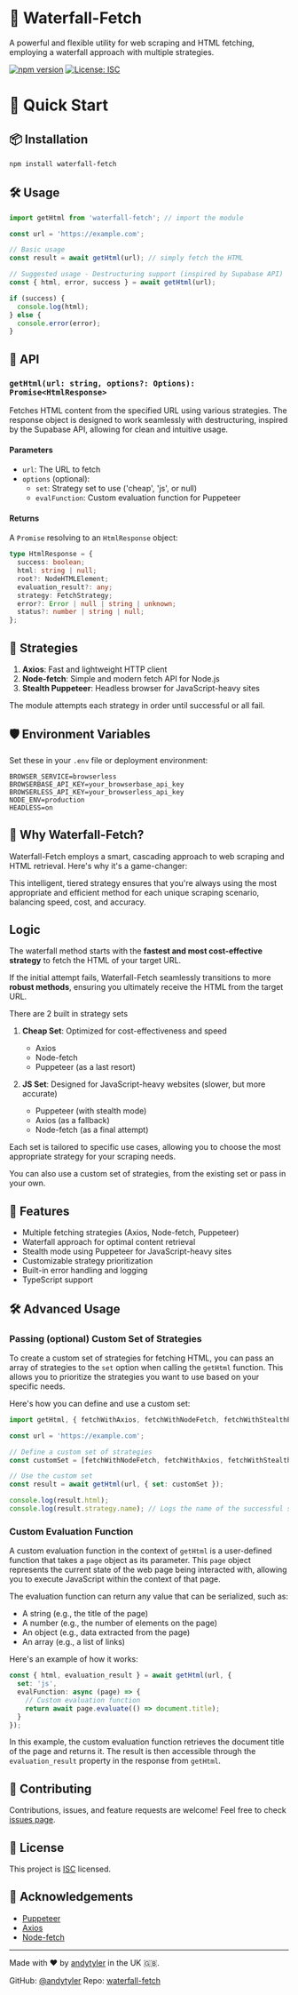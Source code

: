 # 🌊 Waterfall-Fetch

A powerful and flexible utility for web scraping and HTML fetching, employing a waterfall approach with multiple strategies.

[![npm version](https://badge.fury.io/js/waterfall-fetch.svg)](https://badge.fury.io/js/waterfall-fetch)
[![License: ISC](https://img.shields.io/badge/License-ISC-blue.svg)](https://opensource.org/licenses/ISC)

# 🚀 Quick Start

## 📦 Installation

```bash
npm install waterfall-fetch
```

## 🛠️ Usage

```typescript
import getHtml from 'waterfall-fetch'; // import the module

const url = 'https://example.com';

// Basic usage
const result = await getHtml(url); // simply fetch the HTML

// Suggested usage - Destructuring support (inspired by Supabase API)
const { html, error, success } = await getHtml(url); 

if (success) {
  console.log(html);
} else {
  console.error(error);
}
```

## 🔧 API

### `getHtml(url: string, options?: Options): Promise<HtmlResponse>`

Fetches HTML content from the specified URL using various strategies. The response object is designed to work seamlessly with destructuring, inspired by the Supabase API, allowing for clean and intuitive usage.

#### Parameters

- `url`: The URL to fetch
- `options` (optional):
  - `set`: Strategy set to use ('cheap', 'js', or null)
  - `evalFunction`: Custom evaluation function for Puppeteer

#### Returns

A `Promise` resolving to an `HtmlResponse` object:

```typescript
type HtmlResponse = {
  success: boolean;
  html: string | null;
  root?: NodeHTMLElement;
  evaluation_result?: any;
  strategy: FetchStrategy;
  error?: Error | null | string | unknown;
  status?: number | string | null;
};
```

## 🧠 Strategies

1. **Axios**: Fast and lightweight HTTP client
2. **Node-fetch**: Simple and modern fetch API for Node.js
3. **Stealth Puppeteer**: Headless browser for JavaScript-heavy sites

The module attempts each strategy in order until successful or all fail.

## 🛡️ Environment Variables

Set these in your `.env` file or deployment environment:

``` text
BROWSER_SERVICE=browserless
BROWSERBASE_API_KEY=your_browserbase_api_key
BROWSERLESS_API_KEY=your_browserless_api_key
NODE_ENV=production
HEADLESS=on
```

## 🌟 Why Waterfall-Fetch?

Waterfall-Fetch employs a smart, cascading approach to web scraping and HTML retrieval. Here's why it's a game-changer:

This intelligent, tiered strategy ensures that you're always using the most appropriate and efficient method for each unique scraping scenario, balancing speed, cost, and accuracy.

## Logic

The waterfall method starts with the **fastest and most cost-effective strategy** to fetch the HTML of your target URL.

If the initial attempt fails, Waterfall-Fetch seamlessly transitions to more **robust methods**, ensuring you ultimately receive the HTML from the target URL.

There are 2 built in strategy sets

1. **Cheap Set**: Optimized for cost-effectiveness and speed
   - Axios
   - Node-fetch
   - Puppeteer (as a last resort)

2. **JS Set**: Designed for JavaScript-heavy websites (slower, but more accurate)
   - Puppeteer (with stealth mode)
   - Axios (as a fallback)
   - Node-fetch (as a final attempt)

Each set is tailored to specific use cases, allowing you to choose the most appropriate strategy for your scraping needs.

You can also use a custom set of strategies, from the existing set or pass in your own.

## 🚀 Features

- Multiple fetching strategies (Axios, Node-fetch, Puppeteer)
- Waterfall approach for optimal content retrieval
- Stealth mode using Puppeteer for JavaScript-heavy sites
- Customizable strategy prioritization
- Built-in error handling and logging
- TypeScript support

## 🛠️ Advanced Usage

### Passing (optional) Custom Set of Strategies

To create a custom set of strategies for fetching HTML, you can pass an array of strategies to the `set` option when calling the `getHtml` function. This allows you to prioritize the strategies you want to use based on your specific needs.

Here's how you can define and use a custom set:

```typescript
import getHtml, { fetchWithAxios, fetchWithNodeFetch, fetchWithStealthPuppeteer } from 'waterfall-fetch';

const url = 'https://example.com';

// Define a custom set of strategies
const customSet = [fetchWithNodeFetch, fetchWithAxios, fetchWithStealthPuppeteer];

// Use the custom set
const result = await getHtml(url, { set: customSet });

console.log(result.html);
console.log(result.strategy.name); // Logs the name of the successful strategy
```

### Custom Evaluation Function

A custom evaluation function in the context of `getHtml` is a user-defined function that takes a `page` object as its parameter. This `page` object represents the current state of the web page being interacted with, allowing you to execute JavaScript within the context of that page.

The evaluation function can return any value that can be serialized, such as:

- A string (e.g., the title of the page)
- A number (e.g., the number of elements on the page)
- An object (e.g., data extracted from the page)
- An array (e.g., a list of links)

Here's an example of how it works:

```typescript
const { html, evaluation_result } = await getHtml(url, {
  set: 'js',
  evalFunction: async (page) => {
    // Custom evaluation function
    return await page.evaluate(() => document.title);
  }
});
```

In this example, the custom evaluation function retrieves the document title of the page and returns it. The result is then accessible through the `evaluation_result` property in the response from `getHtml`.

## 🤝 Contributing

Contributions, issues, and feature requests are welcome! Feel free to check [issues page](https://github.com/andytyler/getHtml/issues).

## 📝 License

This project is [ISC](https://opensource.org/licenses/ISC) licensed.

## 🙏 Acknowledgements

- [Puppeteer](https://pptr.dev/)
- [Axios](https://axios-http.com/)
- [Node-fetch](https://github.com/node-fetch/node-fetch)

---

Made with ❤️ by [andytyler](https://github.com/andytyler) in the UK 🇬🇧.

GitHub: [@andytyler](https://github.com/andytyler)
Repo: [waterfall-fetch](https://github.com/andytyler/waterfall-fetch)